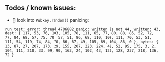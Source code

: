 ## Todos / known issues:

- [] look into `Pubkey.random()` panicing:

```
run test: error: thread 4706882 panic: written is not 44, written: 43, dest: { 117, 53, 76, 103, 105, 78, 111, 65, 77, 80, 88, 85, 52, 72, 77, 84, 68, 57, 75, 70, 57, 51, 86, 68, 110, 102, 111, 70, 53, 51, 111, 54, 119, 74, 84, 70, 86, 67, 49, 105, 69, 104, 86, 0 }, bytes: { 13, 87, 27, 207, 173, 29, 155, 207, 223, 224, 42, 52, 95, 175, 3, 2, 104, 111, 218, 33, 99, 90, 163, 24, 102, 43, 120, 128, 237, 218, 136, 72 }
```
